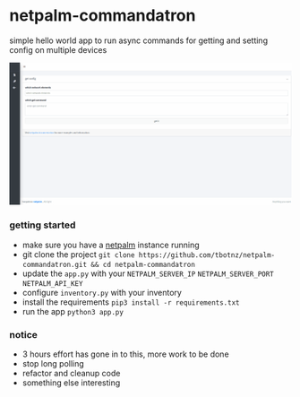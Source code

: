 # netpalm-commandatron
simple hello world app to run async commands for getting and setting config on multiple devices

![netpalm commandatron](/netpalm-commandatron.gif)

### getting started
- make sure you have a [netpalm](https://github.com/tbotnz/netpalm) instance running
- git clone the project ``` git clone https://github.com/tbotnz/netpalm-commandatron.git && cd netpalm-commandatron ```
- update the ```app.py``` with your ```NETPALM_SERVER_IP``` ```NETPALM_SERVER_PORT``` ```NETPALM_API_KEY```
- configure ```inventory.py``` with your inventory
- install the requirements ```pip3 install -r requirements.txt```
- run the app ```python3 app.py```

### notice
- 3 hours effort has gone in to this, more work to be done
- stop long polling
- refactor and cleanup code
- something else interesting
